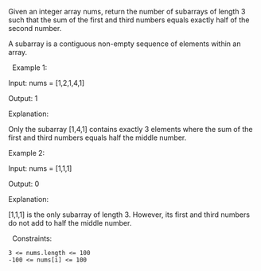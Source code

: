 Given an integer array nums, return the number of subarrays of length 3 such that the sum of the first and third numbers equals exactly half of the second number.

A subarray is a contiguous non-empty sequence of elements within an array.

 
Example 1:


Input: nums = [1,2,1,4,1]

Output: 1

Explanation:

Only the subarray [1,4,1] contains exactly 3 elements where the sum of the first and third numbers equals half the middle number.


Example 2:


Input: nums = [1,1,1]

Output: 0

Explanation:

[1,1,1] is the only subarray of length 3. However, its first and third numbers do not add to half the middle number.


 
Constraints:


	3 <= nums.length <= 100
	-100 <= nums[i] <= 100

